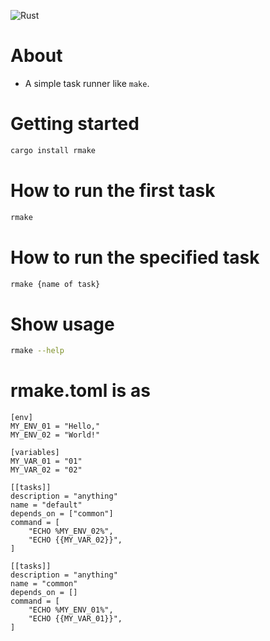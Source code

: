 ![Rust](https://github.com/mass10/rmake/workflows/Rust/badge.svg)
# About

* A simple task runner like `make`.

# Getting started

```bash
cargo install rmake
```

# How to run the first task

```bash
rmake
```

# How to run the specified task

```bash
rmake {name of task}
```

# Show usage

```bash
rmake --help
```

# rmake.toml is as

```
[env]
MY_ENV_01 = "Hello,"
MY_ENV_02 = "World!"

[variables]
MY_VAR_01 = "01"
MY_VAR_02 = "02"

[[tasks]]
description = "anything"
name = "default"
depends_on = ["common"]
command = [
	"ECHO %MY_ENV_02%",
	"ECHO {{MY_VAR_02}}",
]

[[tasks]]
description = "anything"
name = "common"
depends_on = []
command = [
	"ECHO %MY_ENV_01%",
	"ECHO {{MY_VAR_01}}",
]
```
